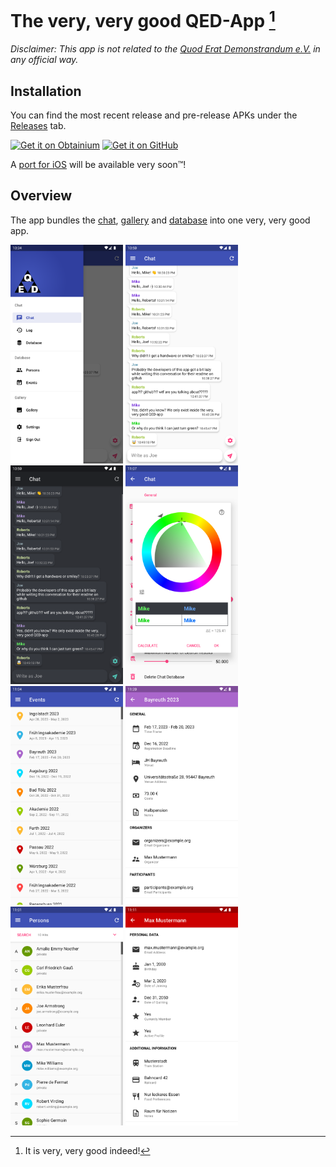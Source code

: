 # The very, very good QED-App [^1]
_Disclaimer: This app is not related to the [Quod Erat Demonstrandum e.V.](https://qed-verein.de) in any official way._

## Installation
You can find the most recent release and pre-release APKs under the [Releases](https://github.com/jbb01/qed/releases) tab.

<a href="https://apps.obtainium.imranr.dev/redirect?r=obtainium://app/{%22id%22:%22eu.jonahbauer.qed%22,%22url%22:%22https://github.com/jbb01/qed%22,%22author%22:%22Jonah%20Bauer%22,%22name%22:%22QED%22,%22additionalSettings%22:%22{\%22about\%22:\%22The%20app%20bundles%20the%20chat,%20gallery%20and%20database%20into%20one%20very,%20very%20good%20app.%20Disclaimer:%20This%20app%20is%20not%20related%20to%20the%20Quod%20Erat%20Demonstrandum%20e.V.%20in%20any%20official%20way.\%22}%22}"><img src="https://raw.githubusercontent.com/ImranR98/Obtainium/b1c8ac6f2ab08497189721a788a5763e28ff64cd/assets/graphics/badge_obtainium.png" alt="Get it on Obtainium" height="80"></a>
<a href="https://github.com/jbb01/QED/releases/latest"><img src="https://raw.githubusercontent.com/NeoApplications/Neo-Backup/034b226cea5c1b30eb4f6a6f313e4dadcbb0ece4/badge_github.png" alt="Get it on GitHub" height="80"></a>

A [port for iOS](https://www.youtube.com/watch?v=dQw4w9WgXcQ) will be available very soon™!

## Overview
The app bundles the [chat](https://chat.qed-verein.de), [gallery](https://gallery.qed-verein.de) and
[database](https://qeddb.qed-verein.de) into one very, very good app.

<img src="docs/images/menu.png" width="1080" height="2100" alt="" style="width: 180px; height: 350px;"> <img src="docs/images/chat.png" width="1080" height="2100" alt="" style="width: 180px; height: 350px;">
<img src="docs/images/chat_dark.png" width="1080" height="2100" alt="" style="width: 180px; height: 350px;">
<img src="docs/images/color_picker.png" width="1080" height="2100" alt="" style="width: 180px; height: 350px;">
<img src="docs/images/events_list.png" width="1080" height="2100" alt="" style="width: 180px; height: 350px;">
<img src="docs/images/events.png" width="1080" height="2100" alt="" style="width: 180px; height: 350px;">
<img src="docs/images/people_list.png" width="1080" height="2100" alt="" style="width: 180px; height: 350px;">
<img src="docs/images/people.png" width="1080" height="2100" alt="" style="width: 180px; height: 350px;">


[^1]: It is very, very good indeed!